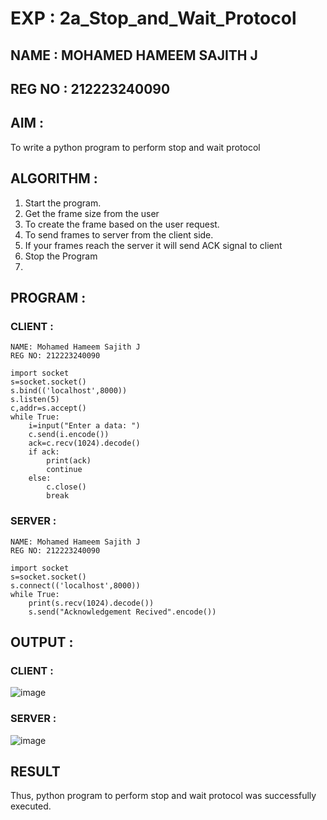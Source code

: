 # EXP : 2a_Stop_and_Wait_Protocol
## NAME : MOHAMED HAMEEM SAJITH J
## REG NO : 212223240090
## AIM :
To write a python program to perform stop and wait protocol

## ALGORITHM :

1. Start the program.
2. Get the frame size from the user
3. To create the frame based on the user request.
4. To send frames to server from the client side.
5. If your frames reach the server it will send ACK signal to client
6. Stop the Program
7. 
## PROGRAM :

### CLIENT :

```
NAME: Mohamed Hameem Sajith J
REG NO: 212223240090

import socket
s=socket.socket()
s.bind(('localhost',8000))
s.listen(5)
c,addr=s.accept()
while True:
    i=input("Enter a data: ")
    c.send(i.encode())
    ack=c.recv(1024).decode()
    if ack:
        print(ack)
        continue
    else:
        c.close()
        break

```
### SERVER :

```
NAME: Mohamed Hameem Sajith J
REG NO: 212223240090

import socket
s=socket.socket()
s.connect(('localhost',8000))
while True:
    print(s.recv(1024).decode())
    s.send("Acknowledgement Recived".encode())

```
## OUTPUT :

### CLIENT :
![image](https://github.com/user-attachments/assets/d0e9c470-bd9b-4f59-afee-877f858d77e8)

### SERVER :
![image](https://github.com/user-attachments/assets/90b4da62-e015-468a-9d47-b267d2369ab8)

## RESULT
Thus, python program to perform stop and wait protocol was successfully executed.
